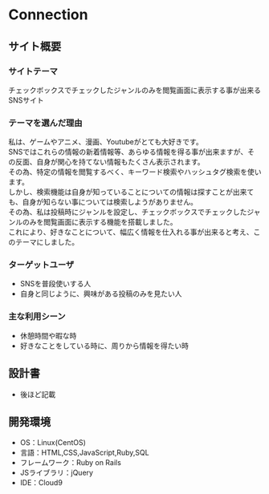 # Connection

## サイト概要
### サイトテーマ
 チェックボックスでチェックしたジャンルのみを閲覧画面に表示する事が出来るSNSサイト
​
### テーマを選んだ理由
 私は、ゲームやアニメ、漫画、Youtubeがとても大好きです。<br>
 SNSではこれらの情報の新着情報等、あらゆる情報を得る事が出来ますが、その反面、自身が関心を持てない情報もたくさん表示されます。<br>
 その為、特定の情報を閲覧するべく、キーワード検索やハッシュタグ検索を使います。<br>
 しかし、検索機能は自身が知っていることについての情報は探すことが出来ても、自身が知らない事については検索しようがありません。<br>
 その為、私は投稿時にジャンルを設定し、チェックボックスでチェックしたジャンルのみを閲覧画面に表示する機能を搭載しました。<br>
 これにより、好きなことについて、幅広く情報を仕入れる事が出来ると考え、このテーマにしました。

### ターゲットユーザ
- SNSを普段使いする人
- 自身と同じように、興味がある投稿のみを見たい人
​
### 主な利用シーン
- 休憩時間や暇な時
- 好きなことをしている時に、周りから情報を得たい時
​
## 設計書
- 後ほど記載
​
## 開発環境
- OS：Linux(CentOS)
- 言語：HTML,CSS,JavaScript,Ruby,SQL
- フレームワーク：Ruby on Rails
- JSライブラリ：jQuery
- IDE：Cloud9